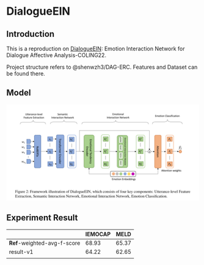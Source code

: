 # DialogueEIN

## Introduction

This is a reproduction on [DialogueEIN](https://aclanthology.org/2022.coling-1.57/): Emotion Interaction Network for Dialogue Affective Analysis-COLING22.

Project structure refers to @shenwzh3/DAG-ERC. Features and Dataset can be found there.

## Model

![image-20221111190813432](.\README.assets\image-20221111190813432.png)

## Experiment Result

|                              | IEMOCAP | MELD  |
| ---------------------------- | ------- | ----- |
| **Ref**-weighted-avg-f-score | 68.93   | 65.37 |
| result-v1                    | 64.22   | 62.65 |
|                              |         |       |

